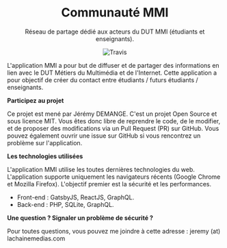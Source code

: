 <h1 align="center">Communauté MMI</h1>
<p align="center">Réseau de partage dédié aux acteurs du DUT MMI (étudiants et enseignants).</p>
<p align="center">  
  <img src="https://travis-ci.com/demangejeremy/mmi-communaute.svg?branch=master" alt="Travis" />
</p>

L'application MMI a pour but de diffuser et de partager des informations en lien avec le DUT Métiers du Multimédia et de l'Internet. Cette application a pour objectif de créer du contact entre étudiants / futurs étudiants / enseignants.

**Participez au projet**

Ce projet est mené par Jérémy DEMANGE. C'est un projet Open Source et sous licence MIT. Vous êtes donc libre de reprendre le code, de le modifier, et de proposer des modifications via un Pull Request (PR) sur GitHub. Vous pouvez également ouvrir une issue sur GitHub si vous rencontrez un problème sur l'application.

**Les technologies utilisées**

L'application MMI utilise les toutes dernières technologies du web. L'application supporte uniquement les navigateurs récents (Google Chrome et Mozilla Firefox). L'objectif premier est la sécurité et les performances. 
- Front-end : GatsbyJS, ReactJS, GraphQL.
- Back-end : PHP, SQLite, GraphQL.

**Une question ? Signaler un problème de sécurité ?**

Pour toutes questions, vous pouvez me joindre à cette adresse : jeremy (at) lachainemedias.com
